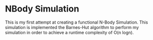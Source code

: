 # NBody Simulation
This is my first attempt at creating a functional N-Body Simulation.
This simulation is implemented the Barnes-Hut algorithm to perform my simulation in order to achieve a runtime complexity of O(n logn).
